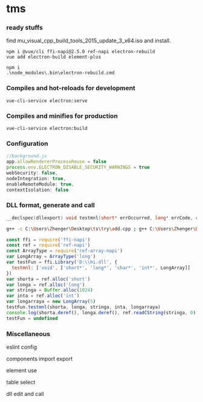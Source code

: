 # tms

### ready stuffs

find mu_visual_cpp_build_tools_2015_update_3_x64.iso and install.

```
npm i @vue/cli ffi-napi@2.5.0 ref-napi electron-rebuild
vue add electron-build element-plus
```

```shell
npm i
.\node_modules\.bin\electron-rebuild.cmd
```

### Compiles and hot-reloads for development

```
vue-cli-service electron:serve
```

### Compiles and minifies for production

```
vue-cli-service electron:build
```

### Configuration

```javascript
//background.js
app.allowRendererProcessReuse = false
process.env.ELECTRON_DISABLE_SECURITY_WARNINGS = true
webSecurity: false,
nodeIntegration: true,
enableRemoteModule: true,
contextIsolation: false
```

### DLL format, generate and call

```c
__declspec(dllexport) void testmnl(short* errOccurred, long* errCode, char* errMsg, int* n, long* array);
```

```bash
g++ -c C:\Users\Zhenger\Desktop\ts\try\add.cpp ; g++ C:\Users\Zhenger\Desktop\ts\try\add.o -shared -fPIC -o d:\hi.dll
```

```javascript
const ffi = require('ffi-napi')
const ref = require('ref-napi')
const ArrayType = require('ref-array-napi')
var LongArray = ArrayType('long')
var testFun = ffi.Library('D:\\hi.dll', {
  testmnl: ['void', ['short*', 'long*', 'char*', 'int*', LongArray]]
})
var shorta = ref.alloc('short')
var longa = ref.alloc('long')
var stringa = Buffer.alloc(1024)
var inta = ref.alloc('int')
var longarraya = new LongArray(5)
testFun.testmnl(shorta, longa, stringa, inta, longarraya)
console.log(shorta.deref(), longa.deref(), ref.readCString(stringa, 0), inta.deref(), longarraya)
testFun = undefined
```

### Miscellaneous

eslint config

components import export

element use

table select

dll edit and call
